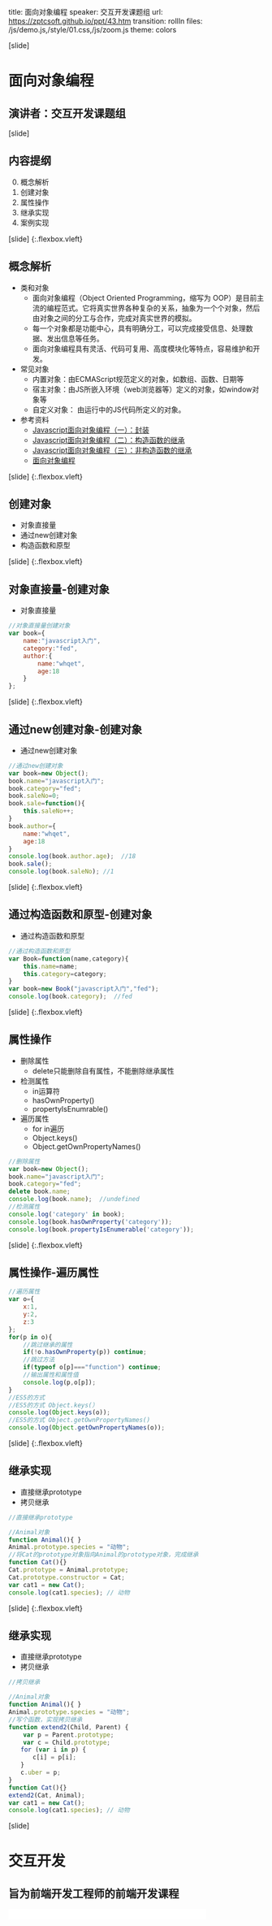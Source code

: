 title: 面向对象编程
speaker: 交互开发课题组
url: https://zptcsoft.github.io/ppt/43.htm
transition: rollIn
files: /js/demo.js,/style/01.css,/js/zoom.js
theme: colors

[slide]
# 面向对象编程
## 演讲者：交互开发课题组

[slide]
## 内容提纲
0. 概念解析
1. 创建对象
2. 属性操作
3. 继承实现
3. 案例实现

[slide] {:.flexbox.vleft}
## 概念解析
- 类和对象
	- 面向对象编程（Object Oriented Programming，缩写为 OOP）是目前主流的编程范式。它将真实世界各种复杂的关系，抽象为一个个对象，然后由对象之间的分工与合作，完成对真实世界的模拟。
	- 每一个对象都是功能中心，具有明确分工，可以完成接受信息、处理数据、发出信息等任务。
	- 面向对象编程具有灵活、代码可复用、高度模块化等特点，容易维护和开发。
- 常见对象
	- 内置对象：由ECMAScript规范定义的对象，如数组、函数、日期等
	- 宿主对象：由JS所嵌入环境（web浏览器等）定义的对象，如window对象等
	- 自定义对象： 由运行中的JS代码所定义的对象。
- 参考资料
	- [Javascript面向对象编程（一）：封装](http://www.ruanyifeng.com/blog/2010/05/object-oriented_javascript_encapsulation.html)
	- [Javascript面向对象编程（二）：构造函数的继承](http://www.ruanyifeng.com/blog/2010/05/object-oriented_javascript_inheritance.html)
	- [Javascript面向对象编程（三）：非构造函数的继承](http://www.ruanyifeng.com/blog/2010/05/object-oriented_javascript_inheritance_continued.html)
	- [面向对象编程](http://javascript.ruanyifeng.com/#toc3)

[slide] {:.flexbox.vleft}
## 创建对象
- 对象直接量
- 通过new创建对象
- 构造函数和原型

[slide] {:.flexbox.vleft}
## 对象直接量-创建对象
- 对象直接量

```javascript
//对象直接量创建对象
var book={
	name:"javascript入门",
	category:"fed",
	author:{
		name:"whqet",
		age:18
	}
};
```

[slide] {:.flexbox.vleft}
## 通过new创建对象-创建对象
- 通过new创建对象

```javascript
//通过new创建对象
var book=new Object();
book.name="javascript入门";
book.category="fed";
book.saleNo=0;
book.sale=function(){
	this.saleNo++;
}
book.author={
	name:"whqet",
	age:18
}
console.log(book.author.age);  //18
book.sale();
console.log(book.saleNo); //1
```

[slide] {:.flexbox.vleft}
## 通过构造函数和原型-创建对象
- 通过构造函数和原型

```javascript
//通过构造函数和原型
var Book=function(name,category){
	this.name=name;
	this.category=category;
}
var book=new Book("javascript入门","fed");
console.log(book.category);  //fed
```

[slide] {:.flexbox.vleft}
## 属性操作
- 删除属性
	- delete只能删除自有属性，不能删除继承属性
- 检测属性
	- in运算符
	- hasOwnProperty()
	- propertyIsEnumrable()
- 遍历属性
	- for in遍历
	- Object.keys()
	- Object.getOwnPropertyNames()

```javascript
//删除属性
var book=new Object();
book.name="javascript入门";
book.category="fed";
delete book.name;
console.log(book.name);  //undefined
//检测属性
console.log('category' in book);
console.log(book.hasOwnProperty('category'));
console.log(book.propertyIsEnumerable('category'));
```

[slide] {:.flexbox.vleft}
## 属性操作-遍历属性

```javascript
//遍历属性
var o={
	x:1,
	y:2,
	z:3
};
for(p in o){
	//跳过继承的属性
	if(!o.hasOwnProperty(p)) continue;
	//跳过方法
	if(typeof o[p]==="function") continue;
	//输出属性和属性值
	console.log(p,o[p]);
}
//ES5的方式
//ES5的方式 Object.keys(）
console.log(Object.keys(o));
//ES5的方式 Object.getOwnPropertyNames()
console.log(Object.getOwnPropertyNames(o));
```

[slide] {:.flexbox.vleft}
## 继承实现
- 直接继承prototype
- 拷贝继承

```javascript
//直接继承prototype

//Animal对象
function Animal(){ }
Animal.prototype.species = "动物";
//将Cat的prototype对象指向Animal的prototype对象，完成继承
function Cat(){}
Cat.prototype = Animal.prototype;
Cat.prototype.constructor = Cat;
var cat1 = new Cat();
console.log(cat1.species); // 动物
```

[slide] {:.flexbox.vleft}
## 继承实现
- 直接继承prototype
- 拷贝继承

```javascript
//拷贝继承

//Animal对象
function Animal(){ }
Animal.prototype.species = "动物";
//写个函数，实现拷贝继承
function extend2(Child, Parent) {
	var p = Parent.prototype;
	var c = Child.prototype;
　　for (var i in p) {
　　　　c[i] = p[i];
　　}
　　c.uber = p;
}
function Cat(){}
extend2(Cat, Animal);
var cat1 = new Cat();
console.log(cat1.species); // 动物
```

[slide]
# 交互开发
## 旨为前端开发工程师的前端开发课程
<small style="vertical-align:middle;display:inline-block"><iframe src="//ghbtns.com/github-btn.html?user=bestace&repo=fed&type=star&count=true" allowtransparency="true" frameborder="0" scrolling="0" width="100" height="20" style="width:110px;height:20px;  background-color: transparent;"></iframe><iframe src="//ghbtns.com/github-btn.html?user=bestace&repo=fed&type=fork&count=true" allowtransparency="true" frameborder="0" scrolling="0" width="100" height="20" style="width:110px;height:20px;  background-color: transparent;"></iframe><iframe src="//ghbtns.com/github-btn.html?user=zptcsoft&repo=zptcsoft.github.io&type=follow&count=false" allowtransparency="true" frameborder="0" scrolling="0" width="170" height="20" style="width:170px;height:20px;  background-color: transparent;"></iframe></small>
